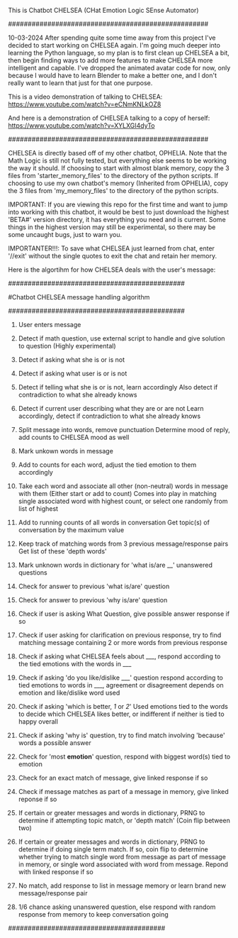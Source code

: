 This is Chatbot CHELSEA (CHat Emotion Logic SEnse Automator)

###################################################

10-03-2024
After spending quite some time away from this project I've decided to start working on CHELSEA again. I'm going much deeper into learning the Python language, so my plan is to first clean up CHELSEA a bit, then
begin finding ways to add more features to make CHELSEA more intelligent and capable. I've dropped the animated avatar code for now, only because I would have to learn Blender to make a better one, and I
don't really want to learn that just for that one purpose. 

This is a video demonstration of talking to CHELSEA: https://www.youtube.com/watch?v=eCNmKNLkOZ8

And here is a demonstration of CHELSEA talking to a copy of herself: https://www.youtube.com/watch?v=XYLXGI4dyTo

###################################################

CHELSEA is directly based off of my other chatbot, OPHELIA.
Note that the Math Logic is still not fully tested, but everything else seems to be working the way it should.
If choosing to start with almost blank memory, copy the 3 files from 'starter_memory_files' to the directory of the python scripts.
If choosing to use my own chatbot's memory (Inherited from OPHELIA), copy the 3 files from 'my_memory_files' to the directory of the python scripts.

IMPORTANT: If you are viewing this repo for the first time and want to jump into working with this chatbot, it would be best to just download the highest 'BETA#' version directory, it has everything you need and is current. Some things in the highest version may still be experimental, so there may be some uncaught bugs, just to warn you.

IMPORTANTER!!!: To save what CHELSEA just learned from chat, enter '//exit' without the single quotes to exit the chat and retain her memory.

Here is the algortihm for how CHELSEA deals with the user's message:


#############################################

#Chatbot CHELSEA message handling algorithm 

#############################################

1. User enters message

2. Detect if math question, use external script to handle
and give solution to question (Highly experimental)

3. Detect if asking what she is or is not

4. Detect if asking what user is or is not

5. Detect if telling what she is or is not, learn accordingly
Also detect if contradiction to what she already knows

6. Detect if current user describing what they are or are not
Learn accordingly, detect if contradiction to what she already knows

7. Split message into words, remove punctuation
Determine mood of reply, add counts to CHELSEA mood as well

8. Mark unkown words in message

9. Add to counts for each word, adjust the tied emotion to them accordingly

10. Take each word and associate all other (non-neutral) words in message 
with them (Either start or add to count)
Comes into play in matching single associated word with highest count, or select
one randomly from list of highest

11. Add to running counts of all words in conversation
Get topic(s) of conversation by the maximum value

12. Keep track of matching words from 3 previous message/response pairs
Get list of these 'depth words'

13. Mark unknown words in dictionary for 'what is/are __' unanswered questions

14. Check for answer to previous 'what is/are' question

15. Check for answer to previous 'why is/are' question

16. Check if user is asking What Question, give possible answer response if so

17. Check if user asking for clarification on previous response,
try to find matching message containing 2 or more words from
previous response

18. Check if asking what CHELSEA feels about ___,
respond according to the tied emotions with the words in ___

19. Check if asking 'do you like/dislike ___' question
respond according to tied emotions to words in ___,
agreement or disagreement depends on emotion and like/dislike
word used

20. Check if asking 'which is better, _1_ or _2_'
Used emotions tied to the words to decide which CHELSEA likes better,
or indifferent if neither is tied to happy overall

21. Check if asking 'why is' question, try to find match involving
'because' words a possible answer

22. Check for 'most __emotion__' question, respond with biggest word(s) tied to emotion

23. Check for an exact match of message, give linked response if so

24. Check if message matches as part of a message in memory,
give linked reponse if so

25. If certain or greater messages and words in dictionary, PRNG to
determine if attempting topic match, or 'depth match' (Coin flip between two) 

26. If certain or greater messages and words in dictionary, PRNG to
determine if doing single term match. If so, coin flip to determine whether
trying to match single word from message as part of message in memory,
or single word associated with word from message. Repond with linked 
response if so

27. No match, add response to list in message memory or learn brand new message/response pair

28. 1/6 chance asking unanswered question, else respond with random response from memory to keep conversation going
    
######################################## 
  
